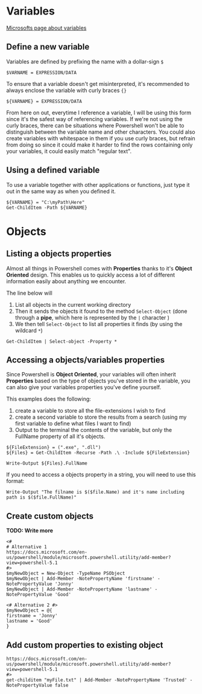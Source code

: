 # Variables
[Microsofts page about variables](https://docs.microsoft.com/en-us/powershell/module/microsoft.powershell.core/about/about_variables?view=powershell-6)
## Define a new variable

Variables are defined by prefixing the name with a dollar-sign `$`
```posh
$VARNAME = EXPRESSION/DATA
```

To ensure that a variable doesn't get misinterpreted, it's recommended to always enclose the variable with curly braces `{}`
```posh
${VARNAME} = EXPRESSION/DATA
```
From here on out, everytime I reference a variable, I will be using this form since it's the safest way of referencing variables.
If we're not using the curly braces, there can be situations where Powershell won't be able to distinguish between the variable name and other characters.
You could also create variables with whitespace in them if you use curly braces, but refrain from doing so since it could make it harder to find the rows containing only your variables, it could easily match "regular text".

## Using a defined variable

To use a variable together with other applications or functions, just type it out in the same way as when you defined it.
```posh
${VARNAME} = "C:\myPath\Here"
Get-ChildItem -Path ${VARNAME}
```

# Objects

## Listing a objects properties

Almost all things in Powershell comes with **Properties** thanks to it's **Object Oriented** design.
This enables us to quickly access a lot of different information easily about anything we encounter.

The line below will 
1. List all objects in the current working directory 
1. Then it sends the objects it found to the method `Select-Object` (done through a **pipe**, which here is represented by the `|` character )
1. We then tell `Select-Object` to list all properties it finds (by using the wildcard `*`)
```posh
Get-ChildItem | Select-object -Property *
```

## Accessing a objects/variables properties 

Since Powershell is **Object Oriented**, your variables will often inherit **Properties** based on the type of objects you've stored in the variable, you can also give your variables properties you've define yourself.

This examples does the following:
1. create a variable to store all the file-extensions I wish to find
1. create a second variable to store the results from a search (using my first variable to define what files I want to find)
1. Output to the terminal the contents of the variable, but only the FullName property of all it's objects.
```posh
${FileExtension} = (".exe", ".dll")
${Files} = Get-ChildItem -Recurse -Path .\ -Include ${FileExtension}

Write-Output ${Files}.FullName
```

If you need to access a objects property in a string, you will need to use this format:

```posh
Write-Output "The filname is $($file.Name) and it's name including path is $($file.FullName)"
``` 
## Create custom objects

**TODO: Write more**

```posh
<# 
# Alternative 1 
https://docs.microsoft.com/en-us/powershell/module/microsoft.powershell.utility/add-member?view=powershell-5.1 
#>
$myNewObject = New-Object -TypeName PSObject
$myNewObject | Add-Member -NotePropertyName 'firstname' -NotePropertyValue 'Jonny'
$myNewObject | Add-Member -NotePropertyName 'lastname' -NotePropertyValue 'Good'

<# Alternative 2 #>
$myNewObject = @{
firstname = 'Jonny'
lastname = 'Good'
}
```

## Add custom properties to existing object

```posh
https://docs.microsoft.com/en-us/powershell/module/microsoft.powershell.utility/add-member?view=powershell-5.1 
#>
get-childitem "myFile.txt" | Add-Member -NotePropertyName 'Trusted' -NotePropertyValue false
```

